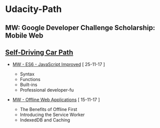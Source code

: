 # Udacity-Path

## MW: Google Developer Challenge Scholarship: Mobile Web
## [Self-Driving Car Path](https://github.com/extwiii/Udacity-Path/blob/master/Self-Driving-Car-Engineer.md) 


* [MW - ES6 - JavaScript Improved](https://eu.udacity.com/course/es6-javascript-improved--ud356) [ 25-11-17 ]
  * Syntax
  * Functions
  * Built-ins
  * Professional developer-fu

* [MW - Offline Web Applications](https://eu.udacity.com/course/offline-web-applications--ud899) [ 15-11-17 ]
  * The Benefits of Offline First
  * Introducing the Service Worker
  * IndexedDB and Caching

